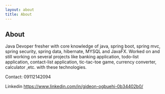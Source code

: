 ```yaml
---
layout: about
title: About
---
```


## About
Java Devoper fresher with core knowledge of java, spring boot, spring mvc, spring security, spring data,
hibernate, MYSQL and JavaFX. Worked on and still working on several projects like banking application, todo-list application, contact-list 
application, tic-tac-toe game, currency converter, calculator ,etc. with these technologies.

Contact:
09112142094

Linkedin
https://www.linkedin.com/in/gideon-ogbuehi-0b34402b0/
